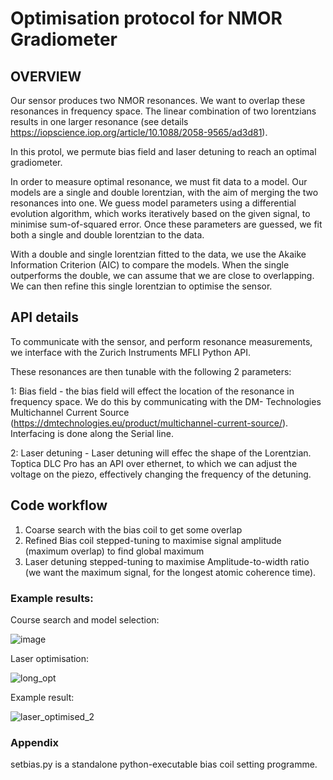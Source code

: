 # Optimisation protocol for NMOR Gradiometer

## OVERVIEW

Our sensor produces two NMOR resonances. We want to overlap these resonances in frequency space. The linear combination of two lorentzians results in one larger resonance (see details https://iopscience.iop.org/article/10.1088/2058-9565/ad3d81). 

In this protol, we permute bias field and laser detuning to reach an optimal gradiometer.

In order to measure optimal resonance, we must fit data to a model. Our models are a single and double lorentzian, with the aim of merging the two resonances into one. We guess model parameters using a differential evolution algorithm, which works iteratively based on the given signal, to minimise sum-of-squared error. Once these parameters are guessed, we fit both a single and double lorentzian to the data. 

With a double and single lorentzian fitted to the data, we use the Akaike Information Criterion (AIC) to compare the models. When the single outperforms the double, we can assume that we are close to overlapping. We can then refine this single lorentzian to optimise the sensor.

## API details

To communicate with the sensor, and perform resonance measurements, we interface with the Zurich Instruments MFLI Python API.

These resonances are then tunable with the following 2 parameters:

  1: Bias field - the bias field will effect the location of the resonance in frequency space. We do this by communicating with the DM-        Technologies Multichannel Current Source (https://dmtechnologies.eu/product/multichannel-current-source/). Interfacing is done along the Serial line.

  2: Laser detuning - Laser detuning will effec the shape of the Lorentzian. Toptica DLC Pro has an API over ethernet, to which we can adjust the voltage on the piezo, effectively changing the frequency of the detuning.


## Code workflow
  1. Coarse search with the bias coil to get some overlap
  2. Refined Bias coil stepped-tuning to maximise signal amplitude (maximum overlap) to find global maximum
  3. Laser detuning stepped-tuning to maximise Amplitude-to-width ratio (we want the maximum signal, for the longest atomic coherence time).

### Example results:

Course search and model selection: 

![image](https://github.com/user-attachments/assets/3d3601b4-284c-45a5-83da-8ad0c81983b4)


Laser optimisation: 

![long_opt](https://github.com/user-attachments/assets/eab6bcb3-011e-49d8-97a3-d1892546b25e)

Example result: 

![laser_optimised_2](https://github.com/user-attachments/assets/a2074697-0a4f-420d-91bb-2fef2a86132e)

### Appendix
setbias.py is a standalone python-executable bias coil setting programme.


